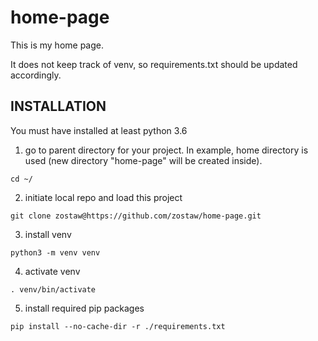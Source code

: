 # home-page
This is my home page.

It does not keep track of venv, so requirements.txt should be updated accordingly.

## INSTALLATION
You must have installed at least python 3.6

1. go to parent directory for your project. In example, home directory is used (new directory "home-page" will be created inside).
```
cd ~/
```

2. initiate local repo and load this project
```
git clone zostaw@https://github.com/zostaw/home-page.git
```
3. install venv
```
python3 -m venv venv
```
4. activate venv
```
. venv/bin/activate
```
5. install required pip packages
```
pip install --no-cache-dir -r ./requirements.txt
```
